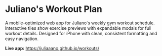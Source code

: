# Juliano's Workout Plan

A mobile-optimized web app for Juliano's weekly gym workout schedule. Interactive tiles show exercise previews with expandable modals for full workout details. Designed for iPhone with clean, consistent formatting and easy navigation.

**Live app:** https://juliaaano.github.io/workouts/